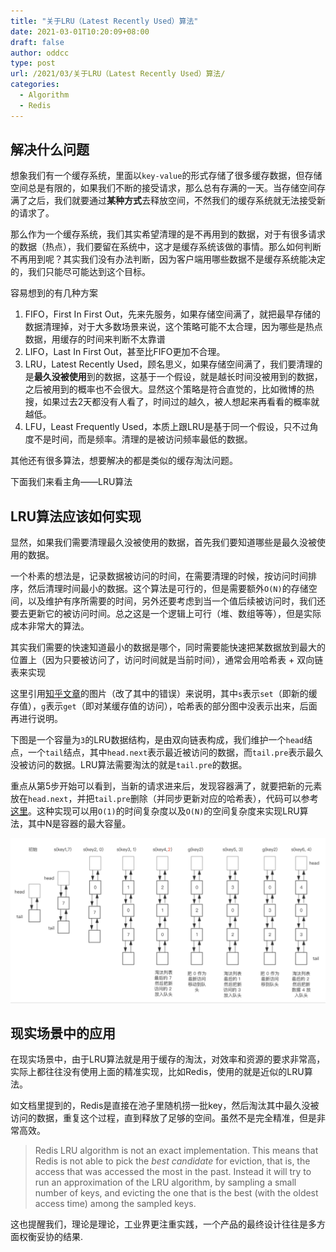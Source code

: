 ```yaml
---
title: "关于LRU（Latest Recently Used）算法"
date: 2021-03-01T10:20:09+08:00
draft: false
author: oddcc
type: post
url: /2021/03/关于LRU（Latest Recently Used）算法/
categories:
  - Algorithm
  - Redis
---
```


## 解决什么问题

想象我们有一个缓存系统，里面以`key-value`的形式存储了很多缓存数据，但存储空间总是有限的，如果我们不断的接受请求，那么总有存满的一天。当存储空间存满了之后，我们就要通过**某种方式**去释放空间，不然我们的缓存系统就无法接受新的请求了。

那么作为一个缓存系统，我们其实希望清理的是不再用到的数据，对于有很多请求的数据（热点），我们要留在系统中，这才是缓存系统该做的事情。那么如何判断不再用到呢？其实我们没有办法判断，因为客户端用哪些数据不是缓存系统能决定的，我们只能尽可能达到这个目标。

容易想到的有几种方案

1. FIFO，First In First Out，先来先服务，如果存储空间满了，就把最早存储的数据清理掉，对于大多数场景来说，这个策略可能不太合理，因为哪些是热点数据，用缓存的时间来判断不太靠谱
2. LIFO，Last In First Out，甚至比FIFO更加不合理。
3. LRU，Latest Recently Used，顾名思义，如果存储空间满了，我们要清理的是**最久没被使用**到的数据，这基于一个假设，就是越长时间没被用到的数据，之后被用到的概率也不会很大。显然这个策略是符合直觉的，比如微博的热搜，如果过去2天都没有人看了，时间过的越久，被人想起来再看看的概率就越低。
4. LFU，Least Frequently Used，本质上跟LRU是基于同一个假设，只不过角度不是时间，而是频率。清理的是被访问频率最低的数据。

其他还有很多算法，想要解决的都是类似的缓存淘汰问题。

下面我们来看主角——LRU算法

## LRU算法应该如何实现

显然，如果我们需要清理最久没被使用的数据，首先我们要知道哪些是最久没被使用的数据。

一个朴素的想法是，记录数据被访问的时间，在需要清理的时候，按访问时间排序，然后清理时间最小的数据。这个算法是可行的，但是需要额外`O(N)`的存储空间，以及维护有序所需要的时间，另外还要考虑到当一个值后续被访问时，我们还要去更新它的被访问时间。总之这是一个逻辑上可行（堆、数组等等），但是实际成本非常大的算法。

其实我们需要的快速知道最小的数据是哪个，同时需要能快速把某数据放到最大的位置上（因为只要被访问了，访问时间就是当前时间），通常会用哈希表 + 双向链表来实现

这里引用[知乎文章](https://zhuanlan.zhihu.com/p/34133067)的图片（改了其中的错误）来说明，其中`s`表示`set`（即新的缓存值），`g`表示`get`（即对某缓存值的访问），哈希表的部分图中没表示出来，后面再进行说明。

下图是一个容量为`3`的LRU数据结构，是由双向链表构成，我们维护一个`head`结点，一个`tail`结点，其中`head.next`表示最近被访问的数据，而`tail.pre`表示最久没被访问的数据。LRU算法需要淘汰的就是`tail.pre`的数据。

重点从第5步开始可以看到，当新的请求进来后，发现容器满了，就要把新的元素放在`head.next`，并把`tail.pre`删除（并同步更新对应的哈希表），代码可以参考[这里](https://github.com/oddcc/leetcode-practice/blob/master/src/main/java/com/oddcc/leetcode/editor/cn/LruCache.java)。这种实现可以用`O(1)`的时间复杂度以及`O(N)`的空间复杂度来实现LRU算法，其中N是容器的最大容量。

![image-20210301110912192](../../static/images/关于LRU（Latest%20Recently%20Used）算法/image-20210301110912192.png)

## 现实场景中的应用

在现实场景中，由于LRU算法就是用于缓存的淘汰，对效率和资源的要求非常高，实际上都往往没有使用上面的精准实现，比如Redis，使用的就是近似的LRU算法。

如文档里提到的，Redis是直接在池子里随机捞一批key，然后淘汰其中最久没被访问的数据，重复这个过程，直到释放了足够的空间。虽然不是完全精准，但是非常高效。

> Redis LRU algorithm is not an exact implementation. This means that Redis is not able to pick the *best candidate* for eviction, that is, the access that was accessed the most in the past. Instead it will try to run an approximation of the LRU algorithm, by sampling a small number of keys, and evicting the one that is the best (with the oldest access time) among the sampled keys.

这也提醒我们，理论是理论，工业界更注重实践，一个产品的最终设计往往是多方面权衡妥协的结果.